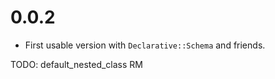 # 0.0.2

* First usable version with `Declarative::Schema` and friends.

TODO: default_nested_class RM
